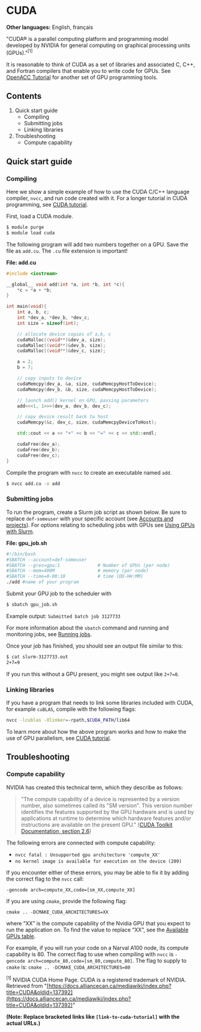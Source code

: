 # CUDA

**Other languages:** English, français

"CUDA® is a parallel computing platform and programming model developed by NVIDIA for general computing on graphical processing units (GPUs)."<sup>[1]</sup>

It is reasonable to think of CUDA as a set of libraries and associated C, C++, and Fortran compilers that enable you to write code for GPUs. See [OpenACC Tutorial](link-to-openacc-tutorial) for another set of GPU programming tools.


## Contents

1. Quick start guide
    * Compiling
    * Submitting jobs
    * Linking libraries
2. Troubleshooting
    * Compute capability


## Quick start guide

### Compiling

Here we show a simple example of how to use the CUDA C/C++ language compiler, `nvcc`, and run code created with it. For a longer tutorial in CUDA programming, see [CUDA tutorial](link-to-cuda-tutorial).

First, load a CUDA module.

```bash
$ module purge
$ module load cuda
```

The following program will add two numbers together on a GPU. Save the file as `add.cu`.  The `.cu` file extension is important!

**File: add.cu**

```cpp
#include <iostream>

__global__ void add(int *a, int *b, int *c){
    *c = *a + *b;
}

int main(void){
    int a, b, c;
    int *dev_a, *dev_b, *dev_c;
    int size = sizeof(int);

    // allocate device copies of a,b, c
    cudaMalloc((void**)&dev_a, size);
    cudaMalloc((void**)&dev_b, size);
    cudaMalloc((void**)&dev_c, size);

    a = 2;
    b = 7;

    // copy inputs to device
    cudaMemcpy(dev_a, &a, size, cudaMemcpyHostToDevice);
    cudaMemcpy(dev_b, &b, size, cudaMemcpyHostToDevice);

    // launch add() kernel on GPU, passing parameters
    add<<<1, 1>>>(dev_a, dev_b, dev_c);

    // copy device result back to host
    cudaMemcpy(&c, dev_c, size, cudaMemcpyDeviceToHost);

    std::cout << a << "+" << b << "=" << c << std::endl;

    cudaFree(dev_a);
    cudaFree(dev_b);
    cudaFree(dev_c);
}
```

Compile the program with `nvcc` to create an executable named `add`.

```bash
$ nvcc add.cu -o add
```

### Submitting jobs

To run the program, create a Slurm job script as shown below. Be sure to replace `def-someuser` with your specific account (see [Accounts and projects](link-to-accounts-and-projects)). For options relating to scheduling jobs with GPUs see [Using GPUs with Slurm](link-to-using-gpus-with-slurm).

**File: gpu_job.sh**

```bash
#!/bin/bash
#SBATCH --account=def-someuser
#SBATCH --gres=gpu:1              # Number of GPUs (per node)
#SBATCH --mem=400M                # memory (per node)
#SBATCH --time=0-00:10            # time (DD-HH:MM)
./add #name of your program
```

Submit your GPU job to the scheduler with

```bash
$ sbatch gpu_job.sh
```

Example output: `Submitted batch job 3127733`

For more information about the `sbatch` command and running and monitoring jobs, see [Running jobs](link-to-running-jobs).

Once your job has finished, you should see an output file similar to this:

```bash
$ cat slurm-3127733.out
2+7=9
```

If you run this without a GPU present, you might see output like `2+7=0`.


### Linking libraries

If you have a program that needs to link some libraries included with CUDA, for example `cuBLAS`, compile with the following flags:

```bash
nvcc -lcublas -Xlinker=-rpath,$CUDA_PATH/lib64
```

To learn more about how the above program works and how to make the use of GPU parallelism, see [CUDA tutorial](link-to-cuda-tutorial).


## Troubleshooting

### Compute capability

NVIDIA has created this technical term, which they describe as follows:

> "The compute capability of a device is represented by a version number, also sometimes called its "SM version". This version number identifies the features supported by the GPU hardware and is used by applications at runtime to determine which hardware features and/or instructions are available on the present GPU." ([CUDA Toolkit Documentation, section 2.6](link-to-cuda-toolkit-doc))

The following errors are connected with compute capability:

* `nvcc fatal : Unsupported gpu architecture 'compute_XX'`
* `no kernel image is available for execution on the device (209)`

If you encounter either of these errors, you may be able to fix it by adding the correct flag to the `nvcc` call:

`-gencode arch=compute_XX,code=[sm_XX,compute_XX]`

If you are using `cmake`, provide the following flag:

`cmake .. -DCMAKE_CUDA_ARCHITECTURES=XX`

where “XX” is the compute capability of the Nvidia GPU that you expect to run the application on. To find the value to replace “XX”, see the [Available GPUs table](link-to-available-gpus-table).

For example, if you will run your code on a Narval A100 node, its compute capability is 80. The correct flag to use when compiling with `nvcc` is `-gencode arch=compute_80,code=[sm_80,compute_80]`. The flag to supply to `cmake` is: `cmake .. -DCMAKE_CUDA_ARCHITECTURES=80`


<sup>[1]</sup> NVIDIA CUDA Home Page. CUDA is a registered trademark of NVIDIA.  Retrieved from "[https://docs.alliancecan.ca/mediawiki/index.php?title=CUDA&oldid=137392](https://docs.alliancecan.ca/mediawiki/index.php?title=CUDA&oldid=137392)"


**(Note:  Replace bracketed links like `[link-to-cuda-tutorial]` with the actual URLs.)**

